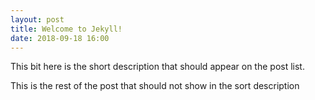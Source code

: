 ```yaml
---
layout: post
title: Welcome to Jekyll!
date: 2018-09-18 16:00
---
```

<p>This bit here is the short description that should appear on the post list.</p>

<!--more-->
<p>This is the rest of the post that should not show in the sort description</p>